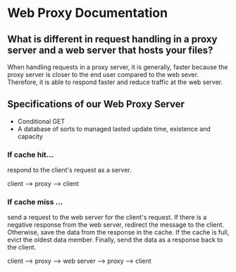 # Web Proxy Documentation

## What is different in request handling in a proxy server and a web server that hosts your files?

When handling requests in a proxy server, it is generally, faster because the proxy server is closer to the end user compared to the web sever. Therefore, it is able to respond faster and reduce traffic at the web server.


## Specifications of our Web Proxy Server
* Conditional GET
* A database of sorts to managed lasted update time, existence and capacity
### If cache **hit**...
respond to the client's request as a server.

client --> proxy --> client

### If cache **miss** ...
send a request to the web server for the client's request. If there is a negative response from the web server, redirect the message to the client. Otherwise, save the data from the response in the cache. If the cache is full, evict the oldest data member. Finally, send the data as a response back to the client.

client --> proxy --> web server --> proxy --> client